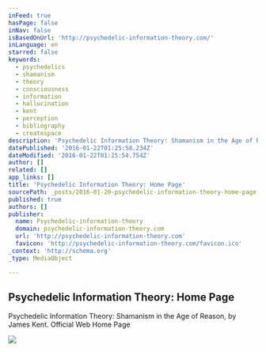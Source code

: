 ```yaml
---
inFeed: true
hasPage: false
inNav: false
isBasedOnUrl: 'http://psychedelic-information-theory.com/'
inLanguage: en
starred: false
keywords:
  - psychedelics
  - shamanism
  - theory
  - consciousness
  - information
  - hallucination
  - kent
  - perception
  - bibliography
  - createspace
description: 'Psychedelic Information Theory: Shamanism in the Age of Reason, by James Kent. Official Web Home Page'
datePublished: '2016-01-22T01:25:58.234Z'
dateModified: '2016-01-22T01:25:54.754Z'
author: []
related: []
app_links: []
title: 'Psychedelic Information Theory: Home Page'
sourcePath: _posts/2016-01-20-psychedelic-information-theory-home-page.md
published: true
authors: []
publisher:
  name: Psychedelic-information-theory
  domain: psychedelic-information-theory.com
  url: 'http://psychedelic-information-theory.com'
  favicon: 'http://psychedelic-information-theory.com/favicon.ico'
_context: 'http://schema.org'
_type: MediaObject

---
```

<article style=""><h1>Psychedelic Information Theory: Home Page</h1><p>Psychedelic Information Theory: Shamanism in the Age of Reason, by James Kent. Official Web Home Page</p><img src="https://s3-us-west-2.amazonaws.com/the-grid-img/p/4a8ef6fc86b9a519a68f20b97f380196703b9e4c.jpg" /></article>